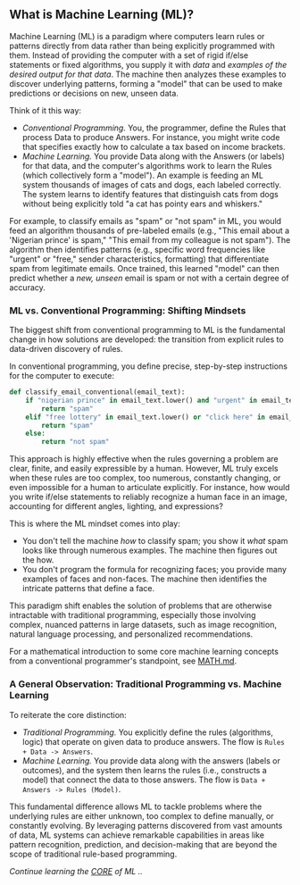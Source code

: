 
## What is Machine Learning (ML)?

Machine Learning (ML) is a paradigm where computers learn rules or patterns directly from data rather
than being explicitly programmed with them. Instead of providing the computer with a set of rigid if/else
statements or fixed algorithms, you supply it with *data* and *examples of the desired output for that data*.
The machine then analyzes these examples to discover underlying patterns, forming a "model" that can be
used to make predictions or decisions on new, unseen data.

Think of it this way:

* *Conventional Programming.* You, the programmer, define the Rules that process Data to produce Answers.
  For instance, you might write code that specifies exactly how to calculate a tax based on income brackets.  
* *Machine Learning.* You provide Data along with the Answers (or labels) for that data, and the computer's
  algorithms work to learn the Rules (which collectively form a "model"). An example is feeding an ML
  system thousands of images of cats and dogs, each labeled correctly. The system learns to identify
  features that distinguish cats from dogs without being explicitly told "a cat has pointy ears and whiskers."

For example, to classify emails as "spam" or "not spam" in ML, you would feed an algorithm thousands of
pre-labeled emails (e.g., "This email about a 'Nigerian prince' is spam," "This email from my colleague
is not spam"). The algorithm then identifies patterns (e.g., specific word frequencies like "urgent" or
"free," sender characteristics, formatting) that differentiate spam from legitimate emails. Once trained,
this learned "model" can then predict whether a *new, unseen* email is spam or not with a certain degree
of accuracy.


### ML vs. Conventional Programming: Shifting Mindsets

The biggest shift from conventional programming to ML is the fundamental change in how solutions are developed:
the transition from explicit rules to data-driven discovery of rules.

In conventional programming, you define precise, step-by-step instructions for the computer to execute:

```python
def classify_email_conventional(email_text):  
    if "nigerian prince" in email_text.lower() and "urgent" in email_text.lower():  
        return "spam"  
    elif "free lottery" in email_text.lower() or "click here" in email_text.lower():  
        return "spam"  
    else:  
        return "not spam"
```

This approach is highly effective when the rules governing a problem are clear, finite, and easily expressible
by a human. However, ML truly excels when these rules are too complex, too numerous, constantly changing, or
even impossible for a human to articulate explicitly. For instance, how would you write if/else statements to
reliably recognize a human face in an image, accounting for different angles, lighting, and expressions?

This is where the ML mindset comes into play:

* You don't tell the machine *how* to classify spam; you show it *what* spam looks like through numerous examples.
  The machine then figures out the how.  
* You don't program the formula for recognizing faces; you provide many examples of faces and non-faces. The
  machine then identifies the intricate patterns that define a face.

This paradigm shift enables the solution of problems that are otherwise intractable with traditional programming,
especially  those involving complex, nuanced patterns in large datasets, such as image recognition, natural language
processing, and personalized recommendations.

For a mathematical introduction to some core machine learning concepts from a conventional programmer's standpoint,
see [MATH.md](./MATH.md).


### A General Observation: Traditional Programming vs. Machine Learning

To reiterate the core distinction:

* *Traditional Programming.* You explicitly define the rules (algorithms, logic) that operate on given data to produce
  answers. The flow is `Rules + Data -> Answers`.  
* *Machine Learning.* You provide data along with the answers (labels or outcomes), and the system then learns the
  rules (i.e., constructs a model) that connect the data to those answers. The flow is `Data + Answers -> Rules (Model)`.

This fundamental difference allows ML to tackle problems where the underlying rules are either unknown, too complex to
define manually, or constantly evolving. By leveraging patterns discovered from vast amounts of data, ML systems can
achieve remarkable capabilities in areas like pattern recognition, prediction, and decision-making that are beyond the
scope of traditional rule-based programming.

*Continue learning the [CORE](./CORE.md) of ML ..*
